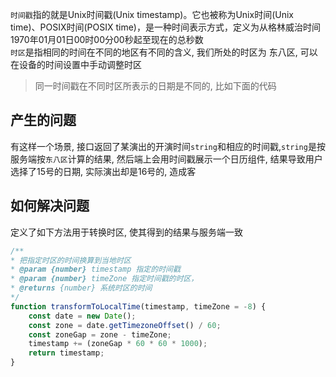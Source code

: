 `时间戳`指的就是Unix时间戳(Unix timestamp)。它也被称为Unix时间(Unix time)、POSIX时间(POSIX time)，是一种时间表示方式，定义为从格林威治时间1970年01月01日00时00分00秒起至现在的总秒数<br>
`时区`是指相同的时间在不同的地区有不同的含义, 我们所处的时区为 东八区, 可以在设备的时间设置中手动调整时区
> 同一时间戳在不同时区所表示的日期是不同的, 比如下面的代码
## 产生的问题
有这样一个场景, 接口返回了某演出的开演时间`string`和相应的时间戳,`string`是按服务端按`东八区`计算的结果, 然后端上会用时间戳展示一个日历组件, 结果导致用户选择了15号的日期, 实际演出却是16号的, 造成客
## 如何解决问题
定义了如下方法用于转换时区, 使其得到的结果与服务端一致
```js
/**
* 把指定时区的时间换算到当地时区
* @param {number} timestamp 指定的时间戳
* @param {number} timeZone 指定时间戳的时区，
* @returns {number} 系统时区的时间
*/
function transformToLocalTime(timestamp, timeZone = -8) {
    const date = new Date();
    const zone = date.getTimezoneOffset() / 60;
    const zoneGap = zone - timeZone;
    timestamp += (zoneGap * 60 * 60 * 1000);
    return timestamp;
}
```
